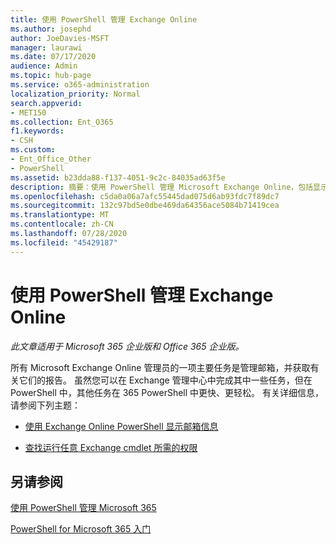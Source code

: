 ```yaml
---
title: 使用 PowerShell 管理 Exchange Online
ms.author: josephd
author: JoeDavies-MSFT
manager: laurawi
ms.date: 07/17/2020
audience: Admin
ms.topic: hub-page
ms.service: o365-administration
localization_priority: Normal
search.appverid:
- MET150
ms.collection: Ent_O365
f1.keywords:
- CSH
ms.custom:
- Ent_Office_Other
- PowerShell
ms.assetid: b23dda88-f137-4051-9c2c-84035ad63f5e
description: 摘要：使用 PowerShell 管理 Microsoft Exchange Online，包括显示邮箱配置和高级报告。
ms.openlocfilehash: c5da0a06a7afc55445dad075d6ab93fdc7f89dc7
ms.sourcegitcommit: 132c97bd5e0dbe469da64356ace5084b71419cea
ms.translationtype: MT
ms.contentlocale: zh-CN
ms.lasthandoff: 07/28/2020
ms.locfileid: "45429187"
---
```

# <a name="manage-exchange-online-with-powershell"></a>使用 PowerShell 管理 Exchange Online

*此文章适用于 Microsoft 365 企业版和 Office 365 企业版。* 

所有 Microsoft Exchange Online 管理员的一项主要任务是管理邮箱，并获取有关它们的报告。 虽然您可以在 Exchange 管理中心中完成其中一些任务，但在 PowerShell 中，其他任务在 365 PowerShell 中更快、更轻松。 有关详细信息，请参阅下列主题：
  
- [使用 Exchange Online PowerShell 显示邮箱信息](https://docs.microsoft.com/exchange/recipients-in-exchange-online/manage-user-mailboxes/use-powershell-to-display-mailbox-information)
    
- [查找运行任意 Exchange cmdlet 所需的权限](https://docs.microsoft.com/powershell/exchange/exchange-server/find-exchange-cmdlet-permissions)
    
## <a name="see-also"></a>另请参阅

[使用 PowerShell 管理 Microsoft 365](manage-office-365-with-office-365-powershell.md)
  
[PowerShell for Microsoft 365 入门](getting-started-with-office-365-powershell.md)

